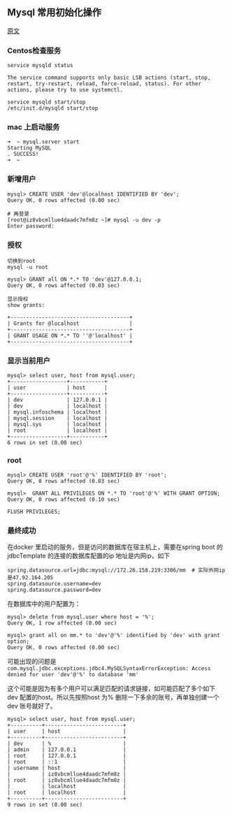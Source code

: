 ## Mysql 常用初始化操作

[原文](https://www.jianshu.com/p/d7b9c468f20d)

### Centos检查服务

```
service mysqld status

The service command supports only basic LSB actions (start, stop, restart, try-restart, reload, force-reload, status). For other actions, please try to use systemctl.

service mysqld start/stop
/etc/init.d/mysqld start/stop
```

### mac 上启动服务

```
➜  ~ mysql.server start
Starting MySQL
. SUCCESS!
➜  ~
```

### 新增用户

```
mysql> CREATE USER 'dev'@localhost IDENTIFIED BY 'dev';
Query OK, 0 rows affected (0.00 sec)

# 再登录
[root@iz8vbcmllue4daadc7mfm8z ~]# mysql -u dev -p
Enter password:
```

### 授权

```
切换到root
mysql -u root

mysql> GRANT all ON *.* TO 'dev'@127.0.0.1;
Query OK, 0 rows affected (0.03 sec)

显示授权
show grants:

+--------------------------------------+
| Grants for @localhost                |
+--------------------------------------+
| GRANT USAGE ON *.* TO ''@'localhost' |
+--------------------------------------+

```

### 显示当前用户

```
mysql> select user, host from mysql.user;
+------------------+-----------+
| user             | host      |
+------------------+-----------+
| dev              | 127.0.0.1 |
| dev              | localhost |
| mysql.infoschema | localhost |
| mysql.session    | localhost |
| mysql.sys        | localhost |
| root             | localhost |
+------------------+-----------+
6 rows in set (0.00 sec)

```

### root

```
mysql> CREATE USER 'root'@'%' IDENTIFIED BY 'root';
Query OK, 0 rows affected (0.03 sec)

mysql>  GRANT ALL PRIVILEGES ON *.* TO 'root'@'%' WITH GRANT OPTION;
Query OK, 0 rows affected (0.10 sec)

FLUSH PRIVILEGES;

```

### 最终成功

在docker 里启动的服务，但是访问的数据库在宿主机上，需要在spring boot 的jdbcTemplate 的连接的数据库配置的ip 地址是内网ip，如下

```
spring.datasource.url=jdbc:mysql://172.26.158.219:3306/mm  # 实际外网ip 是47.92.164.205
spring.datasource.username=dev
spring.datasource.password=dev
```

在数据库中的用户配置为：

```
mysql> delete from mysql.user where host = '%';
Query OK, 1 row affected (0.00 sec)

mysql> grant all on mm.* to 'dev'@'%' identified by 'dev' with grant option;
Query OK, 0 rows affected (0.00 sec)

```

可能出现的问题是`com.mysql.jdbc.exceptions.jdbc4.MySQLSyntaxErrorException: Access denied for user 'dev'@'%' to database 'mm'`

这个可能是因为有多个用户可以满足匹配的请求链接，如可能匹配了多个如下 dev 配置的host。所以先按照host 为% 删除一下多余的账号，再单独创建一个dev 账号就好了。

```
mysql> select user, host from mysql.user;
+----------+-------------------------+
| user     | host                    |
+----------+-------------------------+
| dev      | %                       |
| admin    | 127.0.0.1               |
| root     | 127.0.0.1               |
| root     | ::1                     |
| username | host                    |
|          | iz8vbcmllue4daadc7mfm8z |
| root     | iz8vbcmllue4daadc7mfm8z |
|          | localhost               |
| root     | localhost               |
+----------+-------------------------+
9 rows in set (0.00 sec)

```

